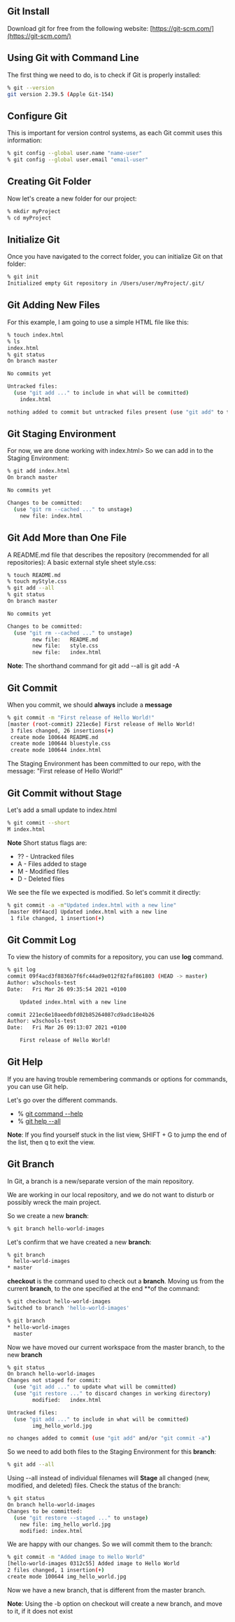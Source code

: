 ## Git Install
Download git for free from the following website: [https://git-scm.com/](https://git-scm.com/)
## Using Git with Command Line
The first thing we need to do, is to check if Git is properly installed:
```bash
% git --version
git version 2.39.5 (Apple Git-154)
```
## Configure Git
This is important for version control systems, as each Git commit uses this information:
```bash
% git config --global user.name "name-user"
% git config --global user.email "email-user"
```
## Creating Git Folder
Now let's create a new folder for our project:
```bash
% mkdir myProject
% cd myProject
```
## Initialize Git
Once you have navigated to the correct folder, you can initialize Git on that folder:
```bash
% git init
Initialized empty Git repository in /Users/user/myProject/.git/
```
## Git Adding New Files
For this example, I am going to use a simple HTML file like this:
```bash
% touch index.html
% ls
index.html
% git status
On branch master

No commits yet

Untracked files:
  (use "git add ..." to include in what will be committed)
    index.html

nothing added to commit but untracked files present (use "git add" to track)
```
## Git Staging Environment
For now, we are done working with index.html> So we can add in to the Staging Environment:
```bash
% git add index.html
On branch master

No commits yet

Changes to be committed:
  (use "git rm --cached ..." to unstage)
    new file: index.html
``` 
## Git Add More than One File
A README.md file that describes the repository (recommended for all repositories):
A basic external style sheet style.css:
```bash
% touch README.md
% touch myStyle.css
% git add --all
% git status
On branch master

No commits yet

Changes to be committed:
  (use "git rm --cached ..." to unstage)
        new file:   README.md
        new file:   style.css
        new file:   index.html
```
**Note**: The shorthand command for git add --all is git add -A
## Git Commit
When you commit, we should **always** include a **message**
```bash
% git commit -m "First release of Hello World!"
[master (root-commit) 221ec6e] First release of Hello World!
 3 files changed, 26 insertions(+)
 create mode 100644 README.md
 create mode 100644 bluestyle.css
 create mode 100644 index.html
 ```
 The Staging Environment has been committed to our repo, with the message:
"First release of Hello World!"
## Git Commit without Stage
Let's add a small update to index.html
```bash
% git commit --short
M index.html
```
**Note** Short status flags are:
* ?? - Untracked files
*  A - Files added to stage
*  M - Modified files
*  D - Deleted files

We see the file we expected is modified. So let's commit it directly:
```bash
% git commit -a -m"Updated index.html with a new line" 
[master 09f4acd] Updated index.html with a new line
 1 file changed, 1 insertion(+)
```
## Git Commit Log
To view the history of commits for a repository, you can use **log** command.
```bash
% git log
commit 09f4acd3f8836b7f6fc44ad9e012f82faf861803 (HEAD -> master)
Author: w3schools-test 
Date:   Fri Mar 26 09:35:54 2021 +0100

    Updated index.html with a new line

commit 221ec6e10aeedbfd02b85264087cd9adc18e4b26
Author: w3schools-test 
Date:   Fri Mar 26 09:13:07 2021 +0100

    First release of Hello World!
```
## Git Help
If you are having trouble remembering commands or options for commands, you can use Git help.

 Let's go over the different commands.
 * % [git command --help](https://www.w3schools.com/git/git_help.asp?remote=github#:~:text=Git%20%2Dhelp%20See%20Options%20for%20a%20Specific%20Command)
 * % [git help --all](https://www.w3schools.com/git/git_help.asp?remote=github#:~:text=Git%20help%20%2D%2Dall%20See%20All%20Possible%20Commands)

 **Note**: If you find yourself stuck in the list view, SHIFT + G to jump the end of the list, then q to exit the view.

 ## Git Branch
 In Git, a branch is a new/separate version of the main repository.

 We are working in our local repository, and we do not want to disturb or possibly wreck the main project.

So we create a new **branch**:
```bash
% git branch hello-world-images
```
Let's confirm that we have created a new **branch**:
```bash
% git branch
  hello-world-images
* master
```
**checkout** is the command used to check out a **branch**. Moving us from the current **branch**, to the one specified at the end **of the command:
```bash
% git checkout hello-world-images
Switched to branch 'hello-world-images'

% git branch
* hello-world-images
  master
```
Now we have moved our current workspace from the master branch, to the new **branch**
```bash
% git status
On branch hello-world-images
Changes not staged for commit:
  (use "git add ..." to update what will be committed)
  (use "git restore ..." to discard changes in working directory)
        modified:   index.html

Untracked files:
  (use "git add ..." to include in what will be committed)
        img_hello_world.jpg

no changes added to commit (use "git add" and/or "git commit -a")
```
So we need to add both files to the Staging Environment for this **branch**:
```bash
% git add --all
```
Using --all instead of individual filenames will **Stage** all changed (new, modified, and deleted) files.
Check the status of the branch:
```bash
% git status
On branch hello-world-images
Changes to be committed:
  (use "git restore --staged ..." to unstage)
    new file: img_hello_world.jpg
    modified: index.html
```
We are happy with our changes. So we will commit them to the branch:
```bash
% git commit -m "Added image to Hello World"
[hello-world-images 0312c55] Added image to Hello World
2 files changed, 1 insertion(+)
create mode 100644 img_hello_world.jpg
```
Now we have a new branch, that is different from the master branch.

**Note**: Using the -b option on checkout will create a new branch, and move to it, if it does not exist